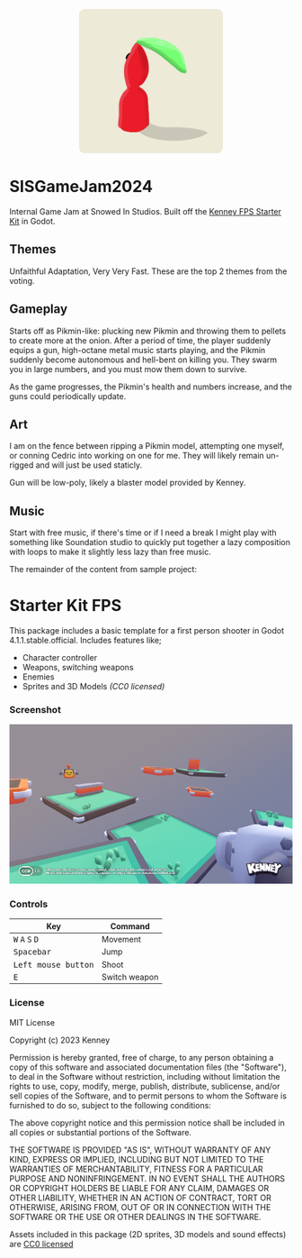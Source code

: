 <p align="center"><img src="icon.png"/></p>

# SISGameJam2024

Internal Game Jam at Snowed In Studios. Built off the [Kenney FPS Starter Kit](https://github.com/KenneyNL/Starter-Kit-FPS?tab=readme-ov-file) in Godot.

## Themes
Unfaithful Adaptation, Very Very Fast. These are the top 2 themes from the voting.

## Gameplay
Starts off as Pikmin-like: plucking new Pikmin and throwing them to pellets to create more at the onion. After a period of time, the player suddenly equips a gun, high-octane metal music starts playing, and the Pikmin suddenly become autonomous and hell-bent on killing you. They swarm you in large numbers, and you must mow them down to survive.

As the game progresses, the Pikmin's health and numbers increase, and the guns could periodically update.

## Art
I am on the fence between ripping a Pikmin model, attempting one myself, or conning Cedric into working on one for me. They will likely remain un-rigged and will just be used staticly.

Gun will be low-poly, likely a blaster model provided by Kenney.

## Music
Start with free music, if there's time or if I need a break I might play with something like Soundation studio to quickly put together a lazy composition with loops to make it slightly less lazy than free music.

The remainder of the content from sample project:

# Starter Kit FPS

This package includes a basic template for a first person shooter in Godot 4.1.1.stable.official. Includes features like;

- Character controller
- Weapons, switching weapons
- Enemies
- Sprites and 3D Models _(CC0 licensed)_

### Screenshot

<p align="center"><img src="screenshots/screenshot.png"/></p>

### Controls

| Key | Command |
| --- | --- |
| <kbd>W</kbd> <kbd>A</kbd> <kbd>S</kbd> <kbd>D</kbd> | Movement |
| <kbd>Spacebar</kbd> | Jump |
| <kbd>Left mouse button</kbd> | Shoot |
| <kbd>E</kbd> | Switch weapon |

### License

MIT License

Copyright (c) 2023 Kenney

Permission is hereby granted, free of charge, to any person obtaining a copy of this software and associated documentation files (the "Software"), to deal in the Software without restriction, including without limitation the rights to use, copy, modify, merge, publish, distribute, sublicense, and/or sell copies of the Software, and to permit persons to whom the Software is furnished to do so, subject to the following conditions:

The above copyright notice and this permission notice shall be included in all copies or substantial portions of the Software.

THE SOFTWARE IS PROVIDED "AS IS", WITHOUT WARRANTY OF ANY KIND, EXPRESS OR IMPLIED, INCLUDING BUT NOT LIMITED TO THE WARRANTIES OF MERCHANTABILITY, FITNESS FOR A PARTICULAR PURPOSE AND NONINFRINGEMENT. IN NO EVENT SHALL THE AUTHORS OR COPYRIGHT HOLDERS BE LIABLE FOR ANY CLAIM, DAMAGES OR OTHER LIABILITY, WHETHER IN AN ACTION OF CONTRACT, TORT OR OTHERWISE, ARISING FROM, OUT OF OR IN CONNECTION WITH THE SOFTWARE OR THE USE OR OTHER DEALINGS IN THE SOFTWARE.

Assets included in this package (2D sprites, 3D models and sound effects) are [CC0 licensed](https://creativecommons.org/publicdomain/zero/1.0/)
